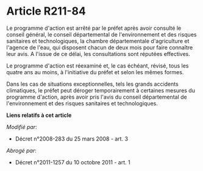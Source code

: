 # Article R211-84

Le programme d'action est arrêté par le préfet après avoir consulté le conseil général, le conseil départemental de
l'environnement et des risques sanitaires et technologiques, la chambre départementale d'agriculture et l'agence de l'eau,
qui disposent chacun de deux mois pour faire connaître leur avis. A l'issue de ce délai, les consultations sont réputées
effectives.

Le programme d'action est réexaminé et, le cas échéant, révisé, tous les quatre ans au moins, à l'initiative du préfet et
selon les mêmes formes.

Dans les cas de situations exceptionnelles, tels les grands accidents climatiques, le préfet peut déroger temporairement à
certaines mesures du programme d'action, après avoir pris l'avis du conseil départemental de l'environnement et des risques
sanitaires et technologiques.

**Liens relatifs à cet article**

_Modifié par_:

  - Décret n°2008-283 du 25 mars 2008 - art. 3

_Abrogé par_:

  - Décret n°2011-1257 du 10 octobre 2011 - art. 1
